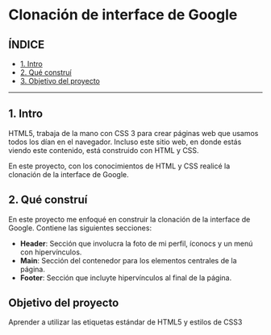 # Clonación de interface de Google

## ÍNDICE

* [1. Intro](https://github.com/jaz-ramirez/InterfaceGoogleClon/blob/main/README.md#1-intro)
* [2. Qué construí](#)
* [3. Objetivo del proyecto](#)
* ****

## 1. Intro
HTML5, trabaja de la mano con CSS 3 para crear páginas web que usamos todos los dían en el navegador. Incluso este sitio web, en donde estás viendo este contenido, está construido con HTML y CSS.

En este proyecto, con los conocimientos de HTML y CSS realicé la clonación de la interface de Google.

## 2. Qué construí
En este proyecto me enfoqué en construir la clonación de la interface de Google. Contiene las siguientes secciones: 

* **Header**: Sección que involucra la foto de mi perfil, íconocs y un menú con hipervínculos.
* **Main**: Sección del contenedor para los elementos centrales de la página.
* **Footer**: Sección que incluyte hipervínculos al final de la página.

## Objetivo del proyecto
Aprender a utilizar las etiquetas estándar de HTML5 y estilos de CSS3

